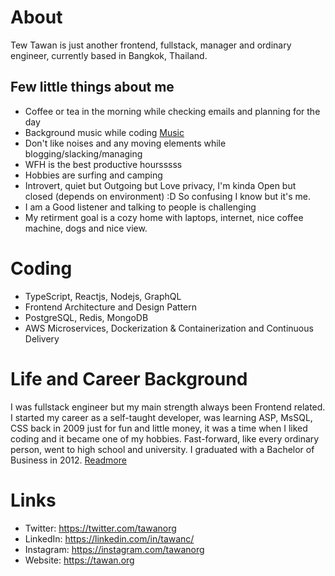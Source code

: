 # About

Tew Tawan is just another frontend, fullstack, manager and ordinary engineer, currently based in Bangkok, Thailand.

## Few little things about me
- Coffee or tea in the morning while checking emails and planning for the day
- Background music while coding [Music](https://www.youtube.com/watch?v=f02mOEt11OQ)
- Don't like noises and any moving elements while blogging/slacking/managing 
- WFH is the best productive hoursssss
- Hobbies are surfing and camping
- Introvert, quiet but Outgoing but Love privacy, I'm kinda Open but closed (depends on environment) :D So confusing I know but it's me.
- I am a Good listener and talking to people is challenging
- My retirment goal is a cozy home with laptops, internet, nice coffee machine, dogs and nice view.

# Coding
- TypeScript, Reactjs, Nodejs, GraphQL
- Frontend Architecture and Design Pattern
- PostgreSQL, Redis, MongoDB
- AWS Microservices, Dockerization & Containerization and Continuous Delivery

# Life and Career Background

I was fullstack engineer but my main strength always been Frontend related. I started my career as a self-taught developer, was learning ASP, MsSQL, CSS back in 2009 just for fun and little money, it was a time when I liked coding and it became one of my hobbies. Fast-forward, like every ordinary person, went to high school and university. I graduated with a Bachelor of Business in 2012. 
[Readmore](background.md)

# Links
- Twitter: https://twitter.com/tawanorg
- LinkedIn: https://linkedin.com/in/tawanc/
- Instagram: https://instagram.com/tawanorg
- Website: https://tawan.org
